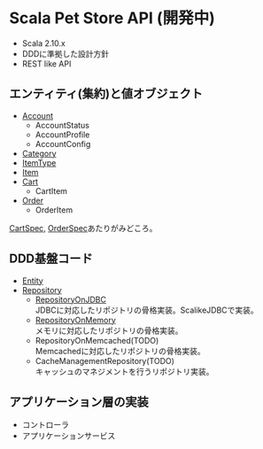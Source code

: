 # Scala Pet Store API (開発中)
- Scala 2.10.x
- DDDに準拠した設計方針
- REST like API


## エンティティ(集約)と値オブジェクト
- [Account](https://github.com/j5ik2o/spetstore/blob/master/src/main/scala/com/j5ik2o/spetstore/domain/account/Account.scala)
    - AccountStatus
    - AccountProfile
    - AccountConfig
- [Category](https://github.com/j5ik2o/spetstore/blob/master/src/main/scala/com/j5ik2o/spetstore/domain/item/Category.scala)
- [ItemType](https://github.com/j5ik2o/spetstore/blob/master/src/main/scala/com/j5ik2o/spetstore/domain/item/ItemType.scala)
- [Item](https://github.com/j5ik2o/spetstore/blob/master/src/main/scala/com/j5ik2o/spetstore/domain/item/Item.scala)
- [Cart](https://github.com/j5ik2o/spetstore/blob/master/src/main/scala/com/j5ik2o/spetstore/domain/purchase/Cart.scala)
    - CartItem
- [Order](https://github.com/j5ik2o/spetstore/blob/master/src/main/scala/com/j5ik2o/spetstore/domain/purchase/Order.scala)
    - OrderItem

[CartSpec](https://github.com/j5ik2o/spetstore/blob/master/src/test/scala/com/j5ik2o/spetstore/domain/purchase/CartSpec.scala), [OrderSpec](https://github.com/j5ik2o/spetstore/blob/master/src/test/scala/com/j5ik2o/spetstore/domain/purchase/OrderSpec.scala)あたりがみどころ。


## DDD基盤コード
- [Entity](https://github.com/j5ik2o/spetstore/blob/master/src/main/scala/com/j5ik2o/spetstore/infrastructure/support/Entity.scala)
- [Repository](https://github.com/j5ik2o/spetstore/blob/master/src/main/scala/com/j5ik2o/spetstore/infrastructure/support/Repository.scala)
    - [RepositoryOnJDBC](https://github.com/j5ik2o/spetstore/blob/master/src/main/scala/com/j5ik2o/spetstore/infrastructure/support/RepositoryOnJDBC.scala)  
    JDBCに対応したリポジトリの骨格実装。ScalikeJDBCで実装。
    - [RepositoryOnMemory](https://github.com/j5ik2o/spetstore/blob/master/src/main/scala/com/j5ik2o/spetstore/infrastructure/support/RepositoryOnMemory.scala)  
    メモリに対応したリポジトリの骨格実装。
    - RepositoryOnMemcached(TODO)  
    Memcachedに対応したリポジトリの骨格実装。
    - CacheManagementRepository(TODO)  
    キャッシュのマネジメントを行うリポジトリ実装。

## アプリケーション層の実装
- コントローラ
- アプリケーションサービス
